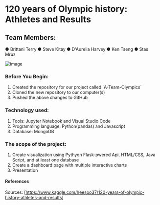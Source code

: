 # 120 years of Olympic history: Athletes and Results
## Team Members:
● Brittani Terry
● Steve Kitay
● D'Aurelia Harvey
● Ken Tseng
● Stas Mruz

![image](https://user-images.githubusercontent.com/72268949/136120474-e2db9734-f3a7-4891-af71-94d69997da0c.png)

### Before You Begin:
<ol>
<li> Created the repository for our project called `A-Team-Olympics` </li>
<li> Cloned the new repository to our computer(s) </li>
<li> Pushed the above changes to GitHub</li>
</ol>

### Technology used:

<ol>
<li>Tools: Jupyter Notebook and Visual Studio Code  </li>
<li>Programming language: Python(pandas) and Javascript</li>
<li>Database: MongoDB</li>
</ol>

### The scope of the project: 
<ol>
<li>Create visualization using Pythyon Flask-pwered Api, HTML/CSS, Java Script, and at least one database</li>
<li>Create a dashboard page with multiple interactive charts</li>
<li>Presentation</li>
</ol>

#### References

Sources: [https://www.kaggle.com/heesoo37/120-years-of-olympic-history-athletes-and-results]
